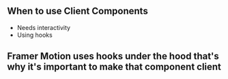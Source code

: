 ## When to use Client Components

- Needs interactivity
- Using hooks

## Framer Motion uses hooks under the hood that's why it's important to make that component client
